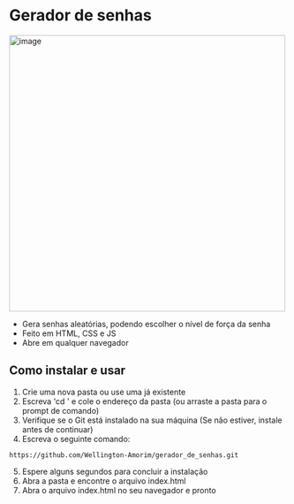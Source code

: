# Gerador de senhas

<img width="500" alt="image" src="https://github.com/user-attachments/assets/299aa077-1d29-4187-9881-fc698910b6f7" />

* Gera senhas aleatórias, podendo escolher o nível de força da senha
* Feito em HTML, CSS e JS
* Abre em qualquer navegador

## Como instalar e usar
1. Crie uma nova pasta ou use uma já existente
2. Escreva 'cd ' e cole o endereço da pasta (ou arraste a pasta para o prompt de comando)
3. Verifique se o Git está instalado na sua máquina (Se não estiver, instale antes de continuar)
4. Escreva o seguinte comando:
~~~
https://github.com/Wellington-Amorim/gerador_de_senhas.git
~~~
5. Espere alguns segundos para concluir a instalação
6. Abra a pasta e encontre o arquivo index.html
7. Abra o arquivo index.html no seu navegador e pronto
